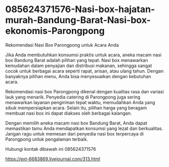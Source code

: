 # 085624371576-Nasi-box-hajatan-murah-Bandung-Barat-Nasi-box-ekonomis-Parongpong

Rekomendasi Nasi Box Parongpong untuk Acara Anda

Jika Anda membutuhkan konsumsi praktis untuk acara, aneka macam nasi box Bandung Barat adalah pilihan yang tepat. Nasi box menawarkan kemudahan dalam penyajian dan distribusi makanan, sehingga sangat cocok untuk berbagai acara seperti rapat, arisan, atau ulang tahun. Dengan banyaknya pilihan menu, Anda bisa menyesuaikan dengan kebutuhan acara.

Rekomendasi nasi box Parongpong dikenal dengan kualitas rasa dan variasi lauk yang menarik. Penyedia catering di Parongpong juga sering menawarkan layanan pengiriman tepat waktu, memudahkan Anda yang sibuk mempersiapkan acara. Selain itu, pilihan harga yang beragam membuat nasi box ini dapat diakses oleh berbagai kalangan.

Dengan memilih aneka macam nasi box Bandung Barat, Anda dapat memastikan tamu Anda mendapatkan konsumsi yang lezat dan berkualitas. Jangan ragu untuk memesan dari penyedia nasi box terpercaya di Parongpong untuk pengalaman terbaik.

Hubungi kontak dibawah ini
085624371576

https://ext-6683869.livejournal.com/313.html
